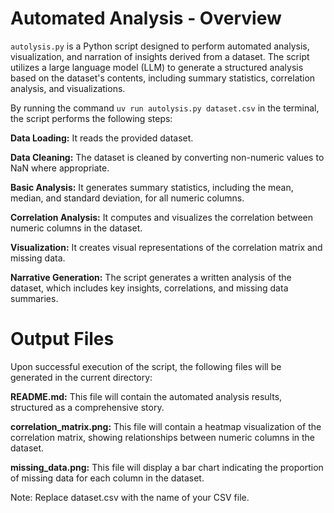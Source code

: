 # Automated Analysis - Overview
`autolysis.py` is a Python script designed to perform automated analysis, visualization, and narration of insights derived from a dataset. The script utilizes a large language model (LLM) to generate a structured analysis based on the dataset's contents, including summary statistics, correlation analysis, and visualizations.

By running the command `uv run autolysis.py dataset.csv` in the terminal, the script performs the following steps:

<b>Data Loading:</b> It reads the provided dataset.

<b>Data Cleaning:</b> The dataset is cleaned by converting non-numeric values to NaN where appropriate.

<b>Basic Analysis:</b> It generates summary statistics, including the mean, median, and standard deviation, for all numeric columns.

<b>Correlation Analysis:</b> It computes and visualizes the correlation between numeric columns in the dataset.

<b>Visualization:</b> It creates visual representations of the correlation matrix and missing data.

<b>Narrative Generation:</b> The script generates a written analysis of the dataset, which includes key insights, correlations, and missing data summaries.

# Output Files
Upon successful execution of the script, the following files will be generated in the current directory:

<b>README.md:</b> This file will contain the automated analysis results, structured as a comprehensive story.

<b>correlation_matrix.png:</b> This file will contain a heatmap visualization of the correlation matrix, showing relationships between numeric columns in the dataset.

<b>missing_data.png:</b> This file will display a bar chart indicating the proportion of missing data for each column in the dataset.

Note: Replace dataset.csv with the name of your CSV file.
 
 
